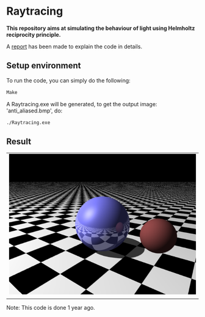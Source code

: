 # Raytracing

__This repository aims at simulating the behaviour of light using Helmholtz reciprocity principle.__

A [report](./report.pdf) has been made to explain the code in details.


## Setup environment
To run the code, you can simply do the following:
```Bash
Make
```
A Raytracing.exe will be generated, to get the output image: 'anti_aliased.bmp', do:

```Bash
./Raytracing.exe
```

## Result

<table style="width:100%; table-layout:fixed;">
	<tr>
		<td><img width="100%" src="anti_aliased.bmp"></td>
	</tr>
	<tr>
		<td>  </td>
	</tr>
</table>

Note: This code is done 1 year ago. 
